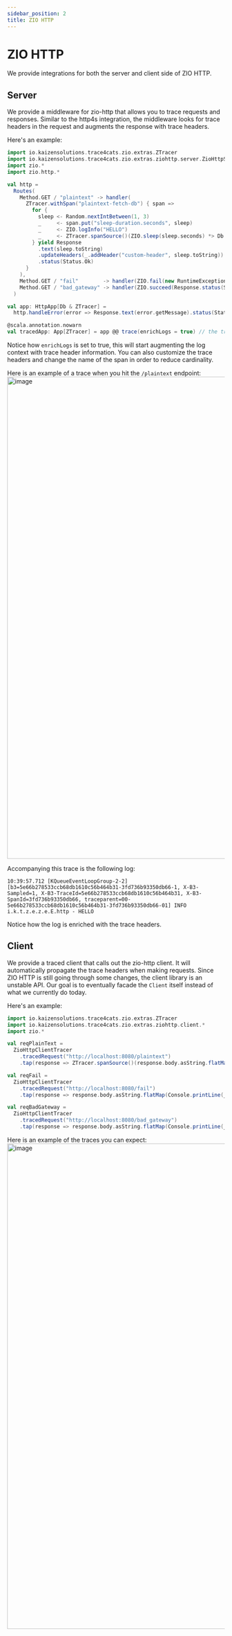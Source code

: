 ```yaml
---
sidebar_position: 2
title: ZIO HTTP
---
```


# ZIO HTTP
We provide integrations for both the server and client side of ZIO HTTP.

## Server
We provide a middleware for zio-http that allows you to trace requests and responses. Similar to the http4s integration,
the middleware looks for trace headers in the request and augments the response with trace headers. 

Here's an example:
```scala mdoc:compile-only
import io.kaizensolutions.trace4cats.zio.extras.ZTracer
import io.kaizensolutions.trace4cats.zio.extras.ziohttp.server.ZioHttpServerTracer.trace
import zio.*
import zio.http.*

val http =
  Routes(
    Method.GET / "plaintext" -> handler(
      ZTracer.withSpan("plaintext-fetch-db") { span =>
        for {
          sleep <- Random.nextIntBetween(1, 3)
          _     <- span.put("sleep-duration.seconds", sleep)
          _     <- ZIO.logInfo("HELLO")
          _     <- ZTracer.spanSource()(ZIO.sleep(sleep.seconds) *> Db.get(sleep))
        } yield Response
          .text(sleep.toString)
          .updateHeaders(_.addHeader("custom-header", sleep.toString))
          .status(Status.Ok)
      }
    ),
    Method.GET / "fail"        -> handler(ZIO.fail(new RuntimeException("Error"))),
    Method.GET / "bad_gateway" -> handler(ZIO.succeed(Response.status(Status.BadGateway)))
  )

val app: HttpApp[Db & ZTracer] =
  http.handleError(error => Response.text(error.getMessage).status(Status.InternalServerError)).toHttpApp

@scala.annotation.nowarn 
val tracedApp: App[ZTracer] = app @@ trace(enrichLogs = true) // the tracing middleware
```

Notice how `enrichLogs` is set to true, this will start augmenting the log context with trace header information. You 
can also customize the trace headers and change the name of the span in order to reduce cardinality. 

Here is an example of a trace when you hit the `/plaintext` endpoint:
<img width="1114" alt="image" src="https://github.com/kaizen-solutions/trace4cats-zio-extras/assets/14280155/3ea7da5f-5ceb-43d5-a2d5-c51c88d776c9"></img>

Accompanying this trace is the following log:
```
10:39:57.712 [KQueueEventLoopGroup-2-2] [b3=5e66b278533ccb68db1610c56b464b31-3fd736b93350db66-1, X-B3-Sampled=1, X-B3-TraceId=5e66b278533ccb68db1610c56b464b31, X-B3-SpanId=3fd736b93350db66, traceparent=00-5e66b278533ccb68db1610c56b464b31-3fd736b93350db66-01] INFO  i.k.t.z.e.z.e.E.http - HELLO
```
Notice how the log is enriched with the trace headers.

## Client
We provide a traced client that calls out the zio-http client. It will automatically propagate the trace headers when making
requests. Since ZIO HTTP is still going through some changes, the client library is an unstable API. Our goal is to 
eventually facade the `Client` itself instead of what we currently do today.

Here's an example:
```scala mdoc:compile-only
import io.kaizensolutions.trace4cats.zio.extras.ZTracer
import io.kaizensolutions.trace4cats.zio.extras.ziohttp.client.*
import zio.*

val reqPlainText =
  ZioHttpClientTracer
    .tracedRequest("http://localhost:8080/plaintext")
    .tap(response => ZTracer.spanSource()(response.body.asString.flatMap(Console.printLine(_))))

val reqFail =
  ZioHttpClientTracer
    .tracedRequest("http://localhost:8080/fail")
    .tap(response => response.body.asString.flatMap(Console.printLine(_)))

val reqBadGateway =
  ZioHttpClientTracer
    .tracedRequest("http://localhost:8080/bad_gateway")
    .tap(response => response.body.asString.flatMap(Console.printLine(_)))
```

Here is an example of the traces you can expect:
<img width="1122" alt="image" src="https://github.com/kaizen-solutions/trace4cats-zio-extras/assets/14280155/8028bdc0-1246-4bf2-9f56-5f08763059f5"></img>

